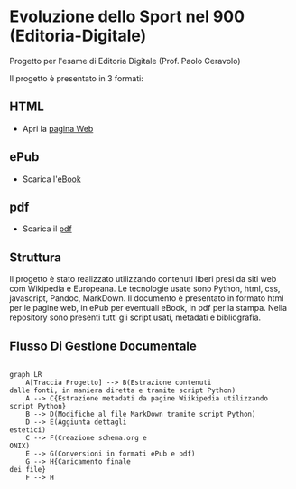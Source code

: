 # Evoluzione dello Sport nel 900 (Editoria-Digitale)
Progetto per l'esame di Editoria Digitale (Prof. Paolo Ceravolo)

Il progetto è presentato in 3 formati:

## HTML
 - Apri la [pagina Web](https://htmlpreview.github.io/?https://github.com/SimPicc/Editoria-Digitale/blob/main/Progetto/index.html)

## ePub
 - Scarica l'[eBook](https://github.com/SimPicc/Editoria-Digitale/raw/main/Progetto/Sport900.epub)

## pdf
 - Scarica il [pdf](https://github.com/SimPicc/Editoria-Digitale/raw/main/Progetto/Sport900.pdf)

## Struttura
Il progetto è stato realizzato utilizzando contenuti liberi presi da siti web com Wikipedia e Europeana.
Le tecnologie usate sono Python, html, css, javascript, Pandoc, MarkDown.
Il documento è presentato in formato html per le pagine web, in ePub per eventuali eBook, in pdf per la stampa.
Nella repository sono presenti tutti gli script usati, metadati e bibliografia.

## Flusso Di Gestione Documentale
```mermaid

graph LR
    A[Traccia Progetto] --> B(Estrazione contenuti
dalle fonti, in maniera diretta e tramite script Python)
    A --> C{Estrazione metadati da pagine Wiikipedia utilizzando script Python}
    B --> D(Modifiche al file MarkDown tramite script Python)
    D --> E(Aggiunta dettagli
estetici)
    C --> F(Creazione schema.org e
ONIX)
    E --> G(Conversioni in formati ePub e pdf)
    G --> H{Caricamento finale
dei file}
    F --> H

```
